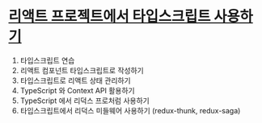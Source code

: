 # [리액트 프로젝트에서 타입스크립트 사용하기](https://react.vlpt.us/using-typescript/)

1. 타입스크립트 연습
2. 리액트 컴포넌트 타입스크립트로 작성하기
3. 타입스크립트로 리액트 상태 관리하기
4. TypeScript 와 Context API 활용하기
5. TypeScript 에서 리덕스 프로처럼 사용하기
6. 타입스크립트에서 리덕스 미들웨어 사용하기 (redux-thunk, redux-saga)
